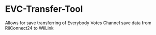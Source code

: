 # EVC-Transfer-Tool
Allows for save transferring of Everybody Votes Channel save data from RiiConnect24 to WiiLink
